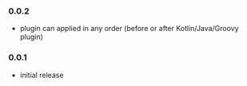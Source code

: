 ### 0.0.2
- plugin can applied in any order (before or after Kotlin/Java/Groovy plugin)

### 0.0.1
- initial release